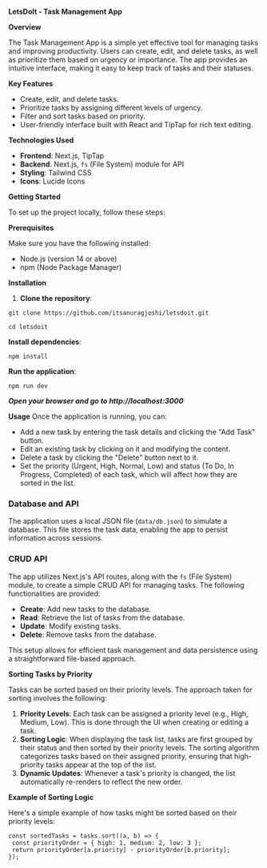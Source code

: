 **LetsDoIt - Task Management App**

**Overview**

The Task Management App is a simple yet effective tool for managing tasks and improving productivity. Users can create, edit, and delete tasks, as well as prioritize them based on urgency or importance. The app provides an intuitive interface, making it easy to keep track of tasks and their statuses.

**Key Features**

-   Create, edit, and delete tasks.
-   Prioritize tasks by assigning different levels of urgency.
-   Filter and sort tasks based on priority.
-   User-friendly interface built with React and TipTap for rich text editing.

**Technologies Used**

-   **Frontend**: Next.js, TipTap
-   **Backend**: Next.js, `fs` (File System) module for API
-   **Styling**: Tailwind CSS
-   **Icons**: Lucide Icons

**Getting Started**

To set up the project locally, follow these steps:

**Prerequisites**

Make sure you have the following installed:

-   Node.js (version 14 or above)
-   npm (Node Package Manager)

**Installation**

1.  **Clone the repository**:

```
git clone https://github.com/itsanuragjoshi/letsdoit.git

cd letsdoit
```


**Install dependencies**:

```npm install```

**Run the application**:

```npm run dev```

***Open your browser and go to http://localhost:3000***

**Usage**
Once the application is running, you can:

-   Add a new task by entering the task details and clicking the "Add Task" button.
-   Edit an existing task by clicking on it and modifying the content.
-   Delete a task by clicking the "Delete" button next to it.
-   Set the priority (Urgent, High, Normal, Low) and status (To Do, In Progress, Completed) of each task, which will affect how they are sorted in the list.


### Database and API

The application uses a local JSON file (`data/db.json`) to simulate a database. This file stores the task data, enabling the app to persist information across sessions.

### CRUD API

The app utilizes Next.js's API routes, along with the `fs` (File System) module, to create a simple CRUD API for managing tasks. The following functionalities are provided:

-   **Create**: Add new tasks to the database.
-   **Read**: Retrieve the list of tasks from the database.
-   **Update**: Modify existing tasks.
-   **Delete**: Remove tasks from the database.

This setup allows for efficient task management and data persistence using a straightforward file-based approach.

**Sorting Tasks by Priority**

Tasks can be sorted based on their priority levels. The approach taken for sorting involves the following:

1.  **Priority Levels**: Each task can be assigned a priority level (e.g., High, Medium, Low). This is done through the UI when creating or editing a task.
2.  **Sorting Logic**: When displaying the task list, tasks are first grouped by their status and then sorted by their priority levels. The sorting algorithm categorizes tasks based on their assigned priority, ensuring that high-priority tasks appear at the top of the list.
3.  **Dynamic Updates**: Whenever a task's priority is changed, the list automatically re-renders to reflect the new order.

**Example of Sorting Logic**

Here's a simple example of how tasks might be sorted based on their priority levels:

```
const sortedTasks = tasks.sort((a, b) => {
 const priorityOrder = { high: 1, medium: 2, low: 3 };
 return priorityOrder[a.priority] - priorityOrder[b.priority];
});
```